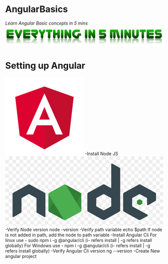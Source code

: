 # AngularBasics
*Learn Angular Basic concepts in 5 mins*
![Everything in 5 min](assets/everythingin5mins.png)

# Setting up Angular
![Angular](assets/angular.png)
-Install Node JS
![Nodejs](assets/node.png)
 -Verify Node version
   node -version
 -Verify path variable
   echo $path
   If node is not added in path, add the node to path variable
-Install Angular Cli
 For linux use - sudo npm i -g @angular/cli (i- refers install | -g refers install globally)
 For Windows use - npm i -g @angular/cli
 (i- refers install | -g refers install globally)
 -Verify Angular Cli version
  ng --version
-Create New angular project
